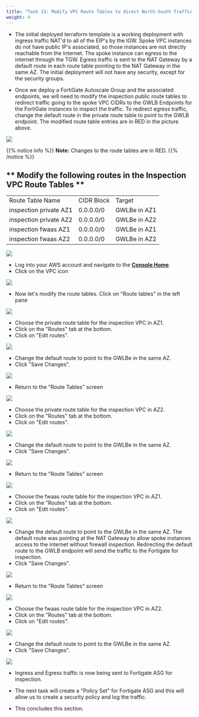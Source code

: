 ```yaml
---
title: "Task 13: Modify VPC Route Tables to direct North-South Traffic to GWLBe's for inspection"
weight: 4
---
```


* The initial deployed terraform template is a working deployment with ingress traffic NAT'd to all of the EIP's by the IGW. Spoke VPC instances do not have public IP's associated, so those instances are not directly reachable from the Internet. The spoke instance can egress to the internet through the TGW. Egress traffic is sent to the NAT Gateway by a default route in each route table pointing to the NAT Gateway in the same AZ. The initial deployment will not have any security, except for the security groups. 

* Once we deploy a FortiGate Autoscale Group and the associated endpoints, we will need to modify the inspection public route tables to redirect traffic going to the spoke VPC CIDRs to the GWLB Endpoints for the FortiGate instances to inspect the traffic. To redirect egress traffic, change the default route in the private route table to point to the GWLB endpoint. The modified route table entries are in RED in the picture above.

![](image-centralized_egress_with_ec2_gwlbe_no_markups.png)

{{% notice info %}}
**Note:** Changes to the route tables are in RED.
{{% /notice %}}

## ** Modify the following routes in the Inspection VPC Route Tables **
|                        |    |    |
|------------------------| ---- | ---- |
| Route Table Name       | CIDR Block | Target |
| inspection private AZ1 | 0.0.0.0/0 | GWLBe in AZ1 |
| inspection private AZ2 | 0.0.0.0/0 | GWLBe in AZ2 |
| inspection fwaas AZ1   | 0.0.0.0/0 | GWLBe in AZ1 |
| inspection fwaas AZ2   | 0.0.0.0/0 | GWLBe in AZ2 |

![](image-mdw-cap-modified.png)

* Log into your AWS account and navigate to the [**Console Home**](https://us-west-2.console.aws.amazon.com/console/home?region=us-west-2#).
* Click on the VPC icon

![](image-t13-1.png)

* Now let's modify the route tables. Click on "Route tables" in the left pane

![](image-t13-2.png)

* Choose the private route table for the inspection VPC in AZ1. 
* Click on the "Routes" tab at the bottom. 
* Click on "Edit routes".

![](image-t13-8.png)

* Change the default route to point to the GWLBe in the same AZ. 
* Click "Save Changes".

![](image-t13-9.png)

* Return to the "Route Tables"  screen

![](image-t13-5.png)

* Choose the private route table for the inspection VPC in AZ2. 
* Click on the "Routes" tab at the bottom. 
* Click on "Edit routes".

![](image-t13-10.png)

* Change the default route to point to the GWLBe in the same AZ. 
* Click "Save Changes".

![](image-t13-11.png)

* Return to the "Route Tables"  screen

![](image-t13-5.png)

* Choose the fwaas route table for the inspection VPC in AZ1. 
* Click on the "Routes" tab at the bottom. 
* Click on "Edit routes".

![](image-t13-12.png)

* Change the default route to point to the GWLBe in the same AZ. The default route was pointing at the NAT Gateway to allow spoke instances access to the internet without firewall inspection. Redirecting the default route to the GWLB endpoint will send the traffic to the Fortigate for inspection.
* Click "Save Changes".

![](image-t13-13.png)

* Return to the "Route Tables"  screen

![](image-t13-5.png)

* Choose the fwaas route table for the inspection VPC in AZ2. 
* Click on the "Routes" tab at the bottom. 
* Click on "Edit routes".

![](image-t13-14.png)

* Change the default route to point to the GWLBe in the same AZ. 
* Click "Save Changes".

![](image-t13-15.png)

* Ingress and Egress traffic is now being sent to Fortigate ASG for inspection.

* The next task will create a "Policy Set" for Fortigate ASG and this will allow us to create a security policy and log the traffic.

* This concludes this section.
